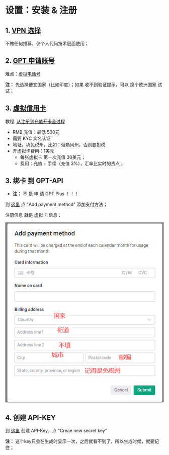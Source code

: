 # 设置：安装 & 注册

## 1. [VPN 选择](https://2023vpn.net/)

不做任何推荐，仅个人代码技术层面使用；

## 2. [GPT 申请账号](https://www.awyerwu.com/9273.html)

难点：[虚拟电话号](https://sms-activate.org/?ref=4985285)

**注：** 先选择便宜国家（比如印度）；如果 收不到验证提示，可以 换个欧洲国家 试试；

## 3. [虚拟信用卡](https://nobepay.com/app/card-list)

教程: [从注册到充值开卡全过程](https://juejin.cn/post/7214635327406293051)

+ RMB 充值：最低 500元
+ 需要 KYC 实名认证
+ 地址，填免税州，比如：俄勒冈州，否则要扣税
+ 开虚拟卡费用：1美元
    - 每张虚拟卡 第一次充值 30美元；
    - 费用：充值 + 手续（充值 3%），汇率比实时的贵点；

## 3. 绑卡 到 GPT-API

+ **注：** 不 是 申 请 GPT Plus ！！！

到 [这里](https://platform.openai.com/account/billing/payment-methods) 点 "Add payment method" 添加支付方法；

注册信息 就是 虚拟卡 信息：

![](../../images/20230605201258.png)

## 4. 创建 API-KEY

到 [这里](https://platform.openai.com/account/api-keys) 创建 API-Key，点 "Creae new secret key"

**注：** 这个key只会在生成时显示一次，之后就看不到了，所以生成时候，就要记住；

